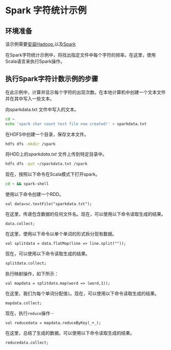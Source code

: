 # Spark 字符统计示例

## 环境准备

该示例需要[安装Hadoop](/hadoop/setup.html),以及[Spark](./setup.html)

在Spark字符统计示例中，将找出指定文件中每个字符的频率。在这里，使用Scala语言来执行Spark操作。

## 执行Spark字符计数示例的步骤

在此示例中，计算并显示每个字符的出现次数。在本地计算机中创建一个文本文件并在其中写入一些文本。

向sparkdata.txt 文件中写入的文本。

```bash
cd ~
echo 'spark char count test file now created!' > sparkdata.txt
```

在HDFS中创建一个目录，保存文本文件。

```bash
hdfs dfs -mkdir /spark
```

将HDD上的*sparkdata.txt* 文件上传到特定目录中。

```bash
hdfs dfs -put ~/sparkdata.txt /spark
```

现在，按照以下命令在Scala模式下打开spark。

```bash
cd ~ && spark-shell
```

使用以下命令创建一个RDD。

```scale
val data=sc.textFile("sparkdata.txt");
```

在这里，传递包含数据的任何文件名。现在，可以使用以下命令读取生成的结果。

```scale
data.collect;
```

在这里，使用以下命令以单个单词的形式拆分现有数据。

```scale
val splitdata = data.flatMap(line => line.split(""));
```

现在，可以使用以下命令读取生成的结果。

```bash
splitdata.collect;
```

执行映射操作，如下所示：

```scale
val mapdata = splitdata.map(word => (word,1));
```

在这里，我们为每个单词分配值`1`。现在，可以使用以下命令读取生成的结果。

```scale
mapdata.collect;
```

现在，执行`reduce`操作 -

```scale
val reducedata = mapdata.reduceByKey(_+_);
```

在这里，总结了生成的数据。可以使用以下命令读取生成的结果。

```scale
reducedata.collect;
```